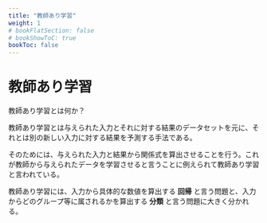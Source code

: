 ```yaml
---
title: "教師あり学習"
weight: 1
# bookFlatSection: false
# bookShowToC: true
bookToc: false
---
```


# 教師あり学習

教師あり学習とは何か？  

教師あり学習とは与えられた入力とそれに対する結果のデータセットを元に、それとは別の新しい入力に対する結果を予測する手法である。  

そのためには、与えられた入力と結果から関係式を算出させることを行う。これが教師から与えられたデータを学習させると言うことに例えられて教師あり学習と言われている。  

教師あり学習には、入力から具体的な数値を算出する **回帰** と言う問題と、入力からどのグループ等に属されるかを算出する **分類** と言う問題に大きく分かれる。  

